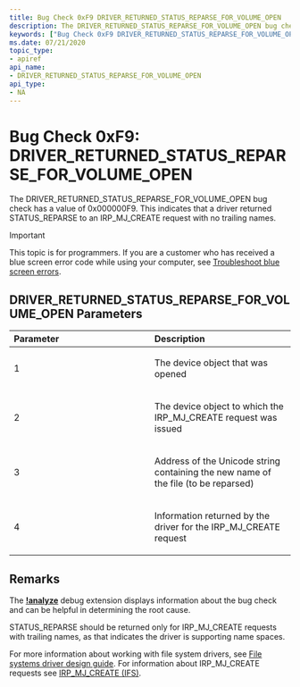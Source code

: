 ```yaml
---
title: Bug Check 0xF9 DRIVER_RETURNED_STATUS_REPARSE_FOR_VOLUME_OPEN
description: The DRIVER_RETURNED_STATUS_REPARSE_FOR_VOLUME_OPEN bug check that indicates that a driver returned STATUS_REPARSE to an IRP_MJ_CREATE request with no trailing names.
keywords: ["Bug Check 0xF9 DRIVER_RETURNED_STATUS_REPARSE_FOR_VOLUME_OPEN", "DRIVER_RETURNED_STATUS_REPARSE_FOR_VOLUME_OPEN"]
ms.date: 07/21/2020
topic_type:
- apiref
api_name:
- DRIVER_RETURNED_STATUS_REPARSE_FOR_VOLUME_OPEN
api_type:
- NA
---
```


# Bug Check 0xF9: DRIVER\_RETURNED\_STATUS\_REPARSE\_FOR\_VOLUME\_OPEN

The DRIVER\_RETURNED\_STATUS\_REPARSE\_FOR\_VOLUME\_OPEN bug check has a value of 0x000000F9. This indicates that a driver returned STATUS\_REPARSE to an IRP\_MJ\_CREATE request with no trailing names.

> [!IMPORTANT]
> This topic is for programmers. If you are a customer who has received a blue screen error code while using your computer, see [Troubleshoot blue screen errors](https://www.windows.com/stopcode).


## DRIVER\_RETURNED\_STATUS\_REPARSE\_FOR\_VOLUME\_OPEN Parameters

<table>
<colgroup>
<col width="50%" />
<col width="50%" />
</colgroup>
<thead>
<tr class="header">
<th align="left">Parameter</th>
<th align="left">Description</th>
</tr>
</thead>
<tbody>
<tr class="odd">
<td align="left"><p>1</p></td>
<td align="left"><p>The device object that was opened</p></td>
</tr>
<tr class="even">
<td align="left"><p>2</p></td>
<td align="left"><p>The device object to which the IRP_MJ_CREATE request was issued</p></td>
</tr>
<tr class="odd">
<td align="left"><p>3</p></td>
<td align="left"><p>Address of the Unicode string containing the new name of the file (to be reparsed)</p></td>
</tr>
<tr class="even">
<td align="left"><p>4</p></td>
<td align="left"><p>Information returned by the driver for the IRP_MJ_CREATE request</p></td>
</tr>
</tbody>
</table>

## Remarks

The [**!analyze**](-analyze.md) debug extension displays information about the bug check and can be helpful in determining the root cause.

STATUS\_REPARSE should be returned only for IRP\_MJ\_CREATE requests with trailing names, as that indicates the driver is supporting name spaces. 

For more information about working with file system drivers, see [File systems driver design guide](../ifs/index.md). For information about IRP\_MJ\_CREATE requests see [IRP_MJ_CREATE (IFS)](../ifs/irp-mj-create.md).
